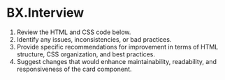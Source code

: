 # BX.Interview

1. Review the HTML and CSS code below.
2. Identify any issues, inconsistencies, or bad practices.
3. Provide specific recommendations for improvement in terms of HTML structure, CSS organization, and best practices.
4. Suggest changes that would enhance maintainability, readability, and responsiveness of the card component.
